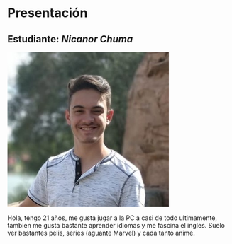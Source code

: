 # Presentación

## Estudiante: _Nicanor Chuma_

![mi foto](foto.jpeg)

Hola, tengo 21 años, me gusta jugar a la PC a casi de todo ultimamente, tambien me gusta bastante aprender idiomas y me fascina el ingles. Suelo ver bastantes pelis, series (aguante Marvel) y cada tanto anime.
